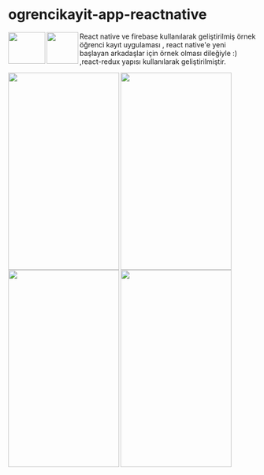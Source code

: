 # ogrencikayit-app-reactnative

<img align="left" width="75" height="64" src="http://www.trentiums.com/images/react-native/React-Native.png">
<img align="left" width="64" height="64" src="https://www.shareicon.net/download/2016/07/08/117547_developer_512x512.png">

React native ve firebase kullanılarak geliştirilmiş örnek öğrenci kayıt uygulaması , react native'e yeni başlayan arkadaşlar için örnek olması dileğiyle :) ,react-redux yapısı kullanılarak geliştirilmiştir.

<img align="left" width="225" height="400" src="http://barankaraboga.com/wp-content/uploads/2017/10/Screenshot_2017-10-23-11-47-02-231_com.studentproject-e1508753256799.png">

<img align="left" width="225" height="400" src="http://barankaraboga.com/wp-content/uploads/2017/10/Screenshot_2017-10-23-11-46-01-865_com.studentproject.png">

<img align="left" width="225" height="400" src="http://barankaraboga.com/wp-content/uploads/2017/10/Screenshot_2017-10-23-11-45-33-178_com.studentproject.png">

<img align="left" width="225" height="400" src="http://barankaraboga.com/wp-content/uploads/2017/10/Screenshot_2017-10-23-11-45-20-727_com.studentproject.png">
